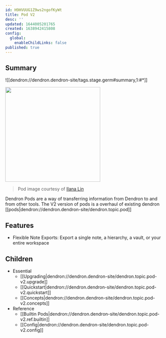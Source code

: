 ```yaml
---
id: H9HVUUG1Z9ws2ngofKyWt
title: Pod V2
desc: ''
updated: 1644005201765
created: 1638942415808
config:
  global:
    enableChildLinks: false
published: true
---
```


## Summary

![[dendron://dendron.dendron-site/tags.stage.germ#summary,1:#*]]

<img src="https://foundation-prod-assetspublic53c57cce-8cpvgjldwysl.s3-us-west-2.amazonaws.com/assets/images/pods.png" height="300px"/>

> Pod image courtesy of [Ilana Lin](https://www.instagram.com/ilana_lin/)

Dendron Pods are a way of transferring information from Dendron to and from other tools.  The V2 version of pods is a overhaul of existing dendron [[pods|dendron://dendron.dendron-site/dendron.topic.pod]]

## Features
- Flexible Note Exports: Export a single note, a hierarchy, a vault, or your entire workspace
<!-- - Many Destinations: Choose from the built in export destinations or create your own  #todo
- Customizable Export Mappings: When exporting using pods, you can select the fields that you want to export #todo -->

## Children
- Essential
  - [[Upgrading|dendron://dendron.dendron-site/dendron.topic.pod-v2.upgrade]]
  - [[Quickstart|dendron://dendron.dendron-site/dendron.topic.pod-v2.quickstart]]
  - [[Concepts|dendron://dendron.dendron-site/dendron.topic.pod-v2.concepts]]
- Reference
  - [[Builtin Pods|dendron://dendron.dendron-site/dendron.topic.pod-v2.ref.builtin]]
  - [[Config|dendron://dendron.dendron-site/dendron.topic.pod-v2.config]]
  <!-- - [[Commands|dendron://dendron.dendron-site/dendron.topic.pod-v2.commands]]  -->
  <!-- - [[CLI|dendron://dendron.dendron-site/dendron.topic.pod-v2.cli]] -->
<!-- - How-to -->
  <!-- - [[Cookbook|dendron://dendron.dendron-site/dendron.topic.pod-v2.cook]] -->
  <!-- - [[Tutorials|dendron://dendron.dendron-site/dendron.topic.pod-v2.tutorial]] -->
